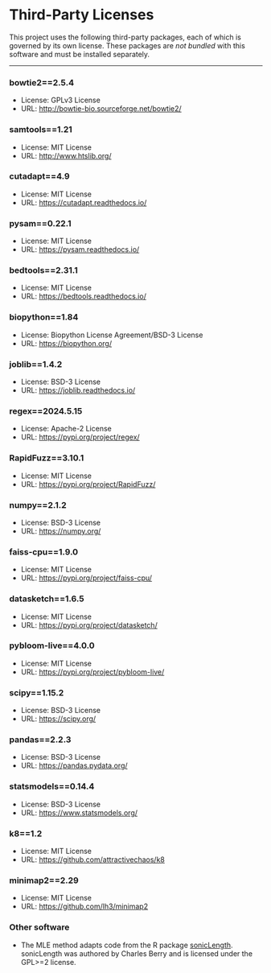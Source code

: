# Third-Party Licenses

This project uses the following third-party packages, each of which is governed by its own license. These packages are *not bundled* with this software and must be installed separately.

---

### bowtie2==2.5.4
- License: GPLv3 License
- URL: http://bowtie-bio.sourceforge.net/bowtie2/

### samtools==1.21
- License: MIT License
- URL: http://www.htslib.org/

### cutadapt==4.9
- License: MIT License
- URL: https://cutadapt.readthedocs.io/

### pysam==0.22.1
- License: MIT License
- URL: https://pysam.readthedocs.io/

### bedtools==2.31.1
- License: MIT License
- URL: https://bedtools.readthedocs.io/

### biopython==1.84
- License: Biopython License Agreement/BSD-3 License
- URL: https://biopython.org/

### joblib==1.4.2
- License: BSD-3 License
- URL: https://joblib.readthedocs.io/

### regex==2024.5.15
- License: Apache-2 License
- URL: https://pypi.org/project/regex/

### RapidFuzz==3.10.1
- License: MIT License
- URL: https://pypi.org/project/RapidFuzz/

### numpy==2.1.2
- License: BSD-3 License
- URL: https://numpy.org/

### faiss-cpu==1.9.0
- License: MIT License
- URL: https://pypi.org/project/faiss-cpu/

### datasketch==1.6.5
- License: MIT License
- URL: https://pypi.org/project/datasketch/

### pybloom-live==4.0.0
- License: MIT License
- URL: https://pypi.org/project/pybloom-live/

### scipy==1.15.2
- License: BSD-3 License
- URL: https://scipy.org/
 
### pandas==2.2.3
- License: BSD-3 License
- URL: https://pandas.pydata.org/

### statsmodels==0.14.4
- License: BSD-3 License
- URL: https://www.statsmodels.org/

### k8==1.2
- License: MIT License
- URL: https://github.com/attractivechaos/k8

### minimap2==2.29
- License: MIT License
- URL: https://github.com/lh3/minimap2

### Other software
+ The MLE method adapts code from the R package [sonicLength](https://rdrr.io/rforge/sonicLength/). sonicLength was authored by Charles Berry and is licensed under the GPL>=2 license.